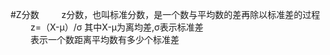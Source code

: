 #Z分数
&emsp;&emsp;&nbsp;z分数，也叫标准分数，是一个数与平均数的差再除以标准差的过程  
&emsp;&emsp;&nbsp;z=（X-μ）/σ 其中X-μ为离均差,σ表示标准差  
&emsp;&emsp;&nbsp;表示一个数距离平均数有多少个标准差